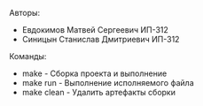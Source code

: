 Авторы:
- Евдокимов Матвей Сергеевич ИП-312
- Синицын Станислав Дмитриевич ИП-312

Команды:
- make - Сборка проекта и выполнение
- make run - Выполнение исполняемого файла
- make clean - Удалить артефакты сборки
